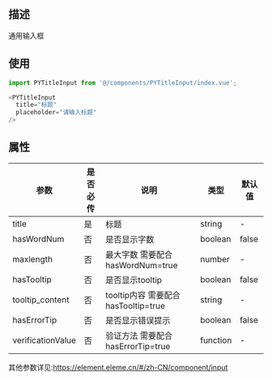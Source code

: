 ## 描述

 通用输入框

## 使用

```js
import PYTitleInput from '@/components/PYTitleInput/index.vue';

<PYTitleInput 
  title="标题"
  placeholder="请输入标题"
/>
```

## 属性

| 参数 | 是否必传 | 说明 | 类型 | 默认值 | 
| --- | --- | --- | --- | --- |
| title | 是 | 标题 | string | - |
| hasWordNum | 否 | 是否显示字数 | boolean | false |
| maxlength | 否 | 最大字数 需要配合hasWordNum=true | number | - |
| hasTooltip | 否 | 是否显示tooltip | boolean | false |
| tooltip_content | 否 | tooltip内容 需要配合hasTooltip=true | string | - |
| hasErrorTip | 否 | 是否显示错误提示 | boolean | false |
| verificationValue | 否 | 验证方法 需要配合hasErrorTip=true | function | - |

其他参数详见:https://element.eleme.cn/#/zh-CN/component/input
